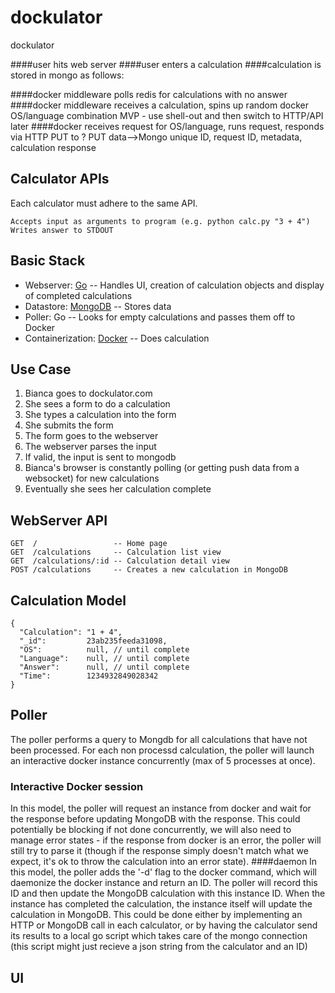 dockulator
==========

dockulator

####user hits web server
####user enters a calculation
####calculation is stored in mongo as follows:

####docker middleware polls redis for calculations with no answer
####docker middleware receives a calculation, spins up random docker OS/language combination
MVP - use shell-out and then switch to HTTP/API later
####docker receives request for OS/language, runs request, responds via HTTP PUT to ?
    PUT data-->Mongo unique ID, request ID, metadata, calculation response

## Calculator APIs

Each calculator must adhere to the same API.

    Accepts input as arguments to program (e.g. python calc.py "3 + 4")
    Writes answer to STDOUT

## Basic Stack

* Webserver: [Go](http://golang.org) -- Handles UI, creation of calculation objects and display of completed calculations
* Datastore: [MongoDB](http://mongodb.org) -- Stores data
* Poller: Go -- Looks for empty calculations and passes them off to Docker
* Containerization: [Docker](http://docker.io) -- Does calculation

## Use Case

1. Bianca goes to dockulator.com
1. She sees a form to do a calculation
2. She types a calculation into the form
3. She submits the form
  1. The form goes to the webserver
  2. The webserver parses the input
  3. If valid, the input is sent to mongodb
4. Bianca's browser is constantly polling (or getting push data from a websocket) for new calculations
5. Eventually she sees her calculation complete

## WebServer API

    GET  /                 -- Home page
    GET  /calculations     -- Calculation list view
    GET  /calculations/:id -- Calculation detail view
    POST /calculations     -- Creates a new calculation in MongoDB


## Calculation Model

    {
      "Calculation": "1 + 4",
      "_id":         23ab235feeda31098,
      "OS":          null, // until complete
      "Language":    null, // until complete
      "Answer":      null, // until complete
      "Time":        1234932849028342
    }

## Poller

The poller performs a query to Mongdb for all calculations that have not been processed. 
For each non processd calculation, the poller will launch an interactive docker instance concurrently (max of 5 processes at once).

### Interactive Docker session
In this model, the poller will request an instance from docker and wait for the response before updating MongoDB with the response. This could potentially be blocking if not done concurrently, we will also need to manage error states - if the response from docker is an error, the poller will still try to parse it (though if the response simply doesn't match what we expect, it's ok to throw the calculation into an error state).
####daemon
In this model, the poller adds the '-d' flag to the docker command, which will daemonize the docker instance and return an ID. The poller will record this ID and then update the MongoDB calculation with this instance ID. When the instance has completed the calculation, the instance itself will update the calculation in MongoDB. This could be done either by implementing an HTTP or MongoDB call in each calculator, or by having the calculator send its results to a local go script which takes care of the mongo connection (this script might just recieve a json string from the calculator and an ID)

## UI

